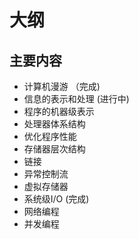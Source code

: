 # 大纲

## 主要内容

- 计算机漫游 （完成)
- 信息的表示和处理 (进行中)
- 程序的机器级表示
- 处理器体系结构
- 优化程序性能
- 存储器层次结构
- 链接
- 异常控制流
- 虚拟存储器
- 系统级I/O (完成)
- 网络编程
- 并发编程

